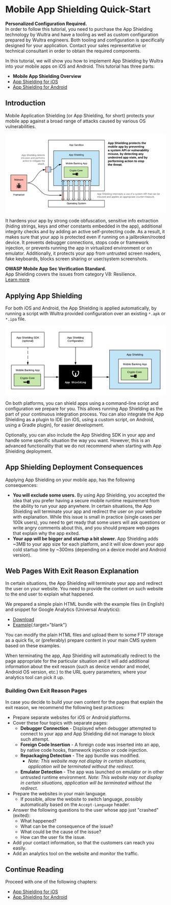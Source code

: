 # Mobile App Shielding Quick-Start

<!-- AUTHOR joshis_tweets 2020-06-22T00:00:00Z -->
<!-- SIDEBAR _Sidebar.md sticky -->

<div id="banner">
    <div class="alert alert-warning">
        <strong>Personalized Configuration Required.</strong><br/>
        <span>In order to follow this tutorial, you need to purchase the App Shielding technology by Wultra and have a tooling as well as custom configuration prepared by Wultra engineers. Both tooling and configuration is specifically designed for your application. Contact your sales representative or technical consultant in order to obtain the required components.</span>
    </div>
</div>

In this tutorial, we will show you how to implement App Shielding by Wultra into your mobile apps on iOS and Android. This tutorial has three parts:

- **Mobile App Shielding Overview**
- [App Shielding for iOS](./iOS-Tutorial.md)
- [App Shielding for Android](./Android-Tutorial.md)

## Introduction

Mobile Application Shielding (or App Shielding, for short) protects your mobile app against a broad range of attacks caused by various OS vulnerabilities.

![ App Shielding - Principle ](./app-shielding.png)

It hardens your app by strong code obfuscation, sensitive info extraction (hiding strings, keys and other constants embedded in the app), additional integrity checks and by adding an active self-protecting code. As a result, it makes sure that your app is protected even if running on a jailbroken/rooted device. It prevents debugger connections, stops code or framework injection, or prevents running the app in virtualized environment or on emulator. Additionally, it protects your app from untrusted screen readers, fake keyboards, blocks screen sharing or user/system screenshots.

<div id="banner">
    <div class="alert alert-info">
        <strong>OWASP Mobile App Sec Verification Standard.</strong><br/>
        <span>App Shielding covers the issues from category V8: Resilience.</span><br/>
        <a href="https://mobile-security.gitbook.io/masvs/security-requirements/0x15-v8-resiliency_against_reverse_engineering_requirements" target="blank">Learn more</a>
    </div>
</div>

## Applying App Shielding

For both iOS and Android, the App Shielding is applied automatically, by running a script with Wultra provided configuration over an existing `*.apk` or `*.ipa` file.

![ App Shielding - Automated deployment ](./app-shielding-script.png)

On both platforms, you can shield apps using a command-line script and configuration we prepare for you. This allows running App Shielding as the part of your continuous integration process. You can also integrate the App Shielding as a plugin to IDE (on iOS, using a custom script, on Android, using a Gradle plugin), for easier development.

Optionally, you can also include the App Shielding SDK in your app and handle some specific situation the way you want. However, this is an advanced functionality that we do not recommend when starting with App Shielding deployment.

## App Shielding Deployment Consequences

Applying App Shielding on your mobile app, has the following consequences:

- **You will exclude some users.** By using App Shielding, you accepted the idea that you prefer having a secure mobile runtime requirement from the ability to run your app anywhere. In certain situations, the App Shielding will terminate your app and redirect the user on your website with explanation. While this issue is small in practice (single cases per 100k users), you need to get ready that some users will ask questions or write angry comments about this, and you should prepare web pages that explain why the app exited.
- **Your app will be bigger and startup a bit slower.** App Shielding adds ~3MB to your app size for each platform, and it will slow down your app cold startup time by ~300ms (depending on a device model and Android version).

## Web Pages With Exit Reason Explanation

In certain situations, the App Shielding will terminate your app and redirect the user on your website. You need to provide the content on such website to the end user to explain what happened.

We prepared a simple plain HTML bundle with the example files (in English) and snippet for Google Analytics (Universal Analytics):

- [Download](./template.zip)
- [Example](./template/en/index.html){:target="blank"}

You can modify the plain HTML files and upload them to some FTP storage as a quick fix, or (preferably) prepare content in your main CMS system based on these examples.

When terminating the app, App Shielding will automatically redirect to the page appropriate for the particular situation and it will add additional information about the exit reason (such as device vendor and model, Android OS version, etc.) to the URL query parameters, where your analytics tool can pick it up.

### Building Own Exit Reason Pages

In case you decide to build your own content for the pages that explain the exit reason, we recommend the following best practices:

- Prepare separate websites for iOS or Android platforms.
- Cover these four topics with separate pages:
  - **Debugger Connection** - Displayed when debugger attempted to connect to your app and App Shielding did not manage to block such attempt.
  - **Foreign Code Insertion** - A foreign code was inserted into an app, by native code hooks, framework injection or code injection.
  - **Repackaging Detection** - The app bundle was modified.
    - _Note: This website may not display in certain situations, application will be terminated without the redirect._
  - **Emulator Detection** - The app was launched on emulator or in other untrusted runtime environment.
    _Note: This website may not display in certain situations, application will be terminated without the redirect._
- Prepare the websites in your main language.
  - If possible, allow the website to switch language, possibly automatically based on the `Accept-Language` header.
- Answer the following questions to the user whose app just "crashed" (exited):
  - What happened?
  - What can be the consequence of the issue?
  - What could be the cause of the issue?
  - How can the user fix the issue.
- Add your contact information, so that the customers can reach you easily.
- Add an analytics tool on the website and monitor the traffic.

## Continue Reading

Proceed with one of the following chapters:

- [App Shielding for iOS](./iOS-Tutorial.md)
- [App Shielding for Android](./Android-Tutorial.md)
